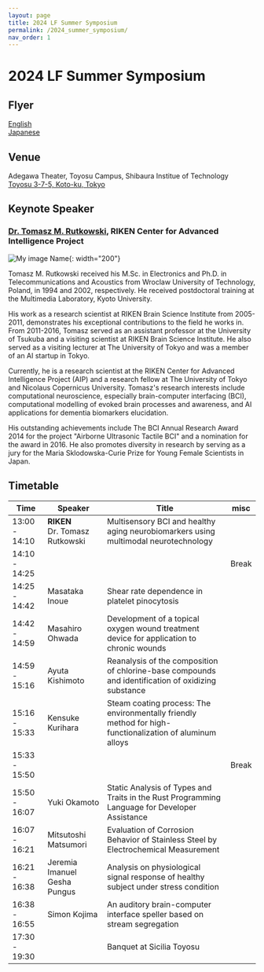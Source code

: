 ```yaml
---
layout: page
title: 2024 LF Summer Symposium
permalink: /2024_summer_symposium/
nav_order: 1
---
```


# 2024 LF Summer Symposium

## Flyer
[English](/files/2024_summer_sympositum_flyer_en.pdf)  
[Japanese](/files/2024_summer_sympositum_flyer_ja.pdf)

## Venue
Adegawa Theater, Toyosu Campus, Shibaura Institue of Technology  
[Toyosu 3-7-5, Koto-ku, Tokyo](https://www.shibaura-it.ac.jp/en/visit/toyosu.html)

## Keynote Speaker
### [Dr. Tomasz M. Rutkowski](https://tomek.bci-lab.info/), RIKEN Center for Advanced Intelligence Project  
![My image Name](/files/tomek.jpeg){: width="200"}  

Tomasz M. Rutkowski received his M.Sc. in Electronics and Ph.D. in Telecommunications and Acoustics from Wroclaw University of Technology, Poland, in 1994 and 2002, respectively. He received postdoctoral training at the Multimedia Laboratory, Kyoto University.

His work as a research scientist at RIKEN Brain Science Institute from 2005-2011, demonstrates his exceptional contributions to the field he works in. From 2011-2016, Tomasz served as an assistant professor at the University of Tsukuba and a visiting scientist at RIKEN Brain Science Institute. He also served as a visiting lecturer at The University of Tokyo and was a member of an AI startup in Tokyo.

Currently, he is a research scientist at the RIKEN Center for Advanced Intelligence Project (AIP) and a research fellow at The University of Tokyo and Nicolaus Copernicus University. Tomasz's research interests include computational neuroscience, especially brain-computer interfacing (BCI), computational modelling of evoked brain processes and awareness, and AI applications for dementia biomarkers elucidation.

His outstanding achievements include The BCI Annual Research Award 2014 for the project "Airborne Ultrasonic Tactile BCI" and a nomination for the award in 2016. He also promotes diversity in research by serving as a jury for the Maria Sklodowska-Curie Prize for Young Female Scientists in Japan.

## Timetable

| Time | Speaker | Title | misc |
| ---- | ------- | ----- | ---- |
| 13:00 - 14:10 | **RIKEN**<br> Dr. Tomasz Rutkowski | Multisensory BCI and healthy aging neurobiomarkers using multimodal neurotechnology | |
| 14:10 - 14:25 | | | Break |
| 14:25 - 14:42 | Masataka Inoue | Shear rate dependence in platelet pinocytosis | |
| 14:42 - 14:59 | Masahiro Ohwada | Development of a topical oxygen wound treatment device for application to chronic wounds | |
| 14:59 - 15:16 | Ayuta Kishimoto |  Reanalysis of the composition of chlorine-base compounds and identification of oxidizing substance | |
| 15:16 - 15:33 | Kensuke Kurihara | Steam coating process: The environmentally friendly method for high-functionalization of aluminum alloys | |
| 15:33 - 15:50 | | | Break |
| 15:50 - 16:07 | Yuki Okamoto | Static Analysis of Types and Traits in the Rust Programming Language for Developer Assistance | |
| 16:07 - 16:21 | Mitsutoshi Matsumori | Evaluation of Corrosion Behavior of Stainless Steel by Electrochemical Measurement | |
| 16:21 - 16:38 | Jeremia Imanuel Gesha Pungus | Analysis on physiological signal response of healthy subject under stress condition | |
| 16:38 - 16:55 | Simon Kojima | An auditory brain-computer interface speller based on stream segregation | |
| 17:30 - 19:30 | | Banquet at Sicilia Toyosu |